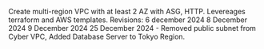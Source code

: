 Create multi-region VPC with at least 2 AZ with ASG, HTTP. Levereages terraform and AWS templates. 
Revisions: 
6 december 2024 
8 December 2024
9 December 2024
25 December 2024 - Removed public subnet from Cyber VPC, Added Database Server to Tokyo Region.

